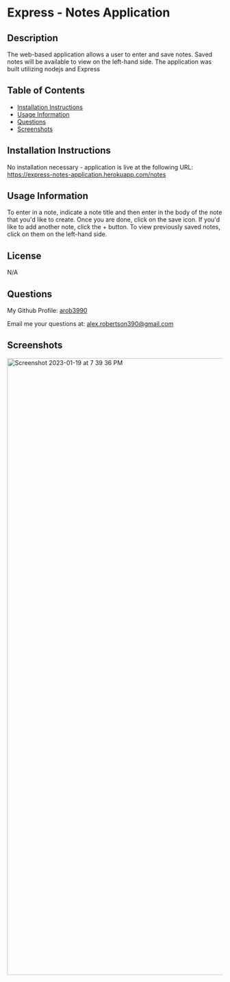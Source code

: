 # Express - Notes Application


## Description
The web-based application allows a user to enter and save notes. Saved notes will be available to view on the left-hand side. The application was built utilizing nodejs and Express

## Table of Contents
- [Installation Instructions](#installation-instructions)
- [Usage Information](#usage-information)
- [Questions](#questions)
- [Screenshots](#screenshots)


## Installation Instructions
No installation necessary - application is live at the following URL: https://express-notes-application.herokuapp.com/notes

## Usage Information
To enter in a note, indicate a note title and then enter in the body of the note that you'd like to create. Once you are done, click on the save icon. If you'd like to add another note, click the + button. To view previously saved notes, click on them on the left-hand side.

## License
N/A

## Questions
My Github Profile: [arob3990](https://github.com/arob3990)

Email me your questions at: [alex.robertson390@gmail.com](mailto:alex.robertson390@gmail.com@gmail.com)

## Screenshots
<img width="1438" alt="Screenshot 2023-01-19 at 7 39 36 PM" src="https://user-images.githubusercontent.com/115756254/213606526-d87aae81-5c4e-41c2-ae9a-34be15cb4f5d.png">
